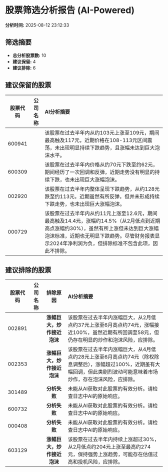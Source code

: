 # 股票筛选分析报告 (AI-Powered)

**分析时间:** 2025-08-12 23:12:33

## 筛选摘要

- **总分析股票数:** 10
- **建议保留:** 4
- **建议排除:** 6

## 建议保留的股票

| 股票代码 | 公司名称 | AI分析摘要 |
|:---:|:---:|:---|
| 600941 |  | 该股票在过去半年内从约103元上涨至109元，期间最高触及117元，近期价格在108-113元区间震荡，未出现明显持续下跌趋势，且涨幅未达到巨大泡沫水平。 |
| 600309 |  | 该股票在过去半年内价格从约70元下跌至约62元，期间经历了一次回调和反弹，近期走势没有明显的持续下跌，也未出现巨大涨幅泡沫。 |
| 002920 |  | 该股票在过去半年内整体呈现下跌趋势，从约128元跌至约113元，近期虽然有所反弹，但并未形成持续下跌走势，也未出现巨大涨幅泡沫。 |
| 000729 |  | 该股票在过去半年内从约11元上涨至12.6元，期间最高触及14.4元，涨幅约14.5%（从2月低点到近期高点涨幅约30%），虽然有所上涨但未达到巨大涨幅泡沫标准，近期也无明显下跌趋势。尽管财务报表显示2024年净利润为负，但排除标准不包含此项，因此不排除。 |

## 建议排除的股票

| 股票代码 | 公司名称 | 排除原因 | AI分析摘要 |
|:---:|:---:|:---:|:---|
| 002891 |  | **涨幅巨大，炒作接近泡沫** | 该股票在过去半年内涨幅巨大，从2月低点约37元上涨至6月高点约74元，涨幅接近100%，虽然近期有所回调至58元，但仍存在明显的炒作和泡沫风险，应排除。 |
| 002353 |  | **涨幅巨大，炒作接近泡沫** | 该股票在过去半年内涨幅巨大，从4月低点约28元上涨至6月高点约74元（除权除息调整后），涨幅超过100%，近期虽有大幅回调，但此类剧烈波动可能意味着市场炒作，存在泡沫风险，应排除。 |
| 301489 |  | **分析失败** | 未能从AI获取对此股票的有效分析。请检查日志中AI的原始响应。 |
| 600732 |  | **分析失败** | 未能从AI获取对此股票的有效分析。请检查日志中AI的原始响应。 |
| 000408 |  | **分析失败** | 未能从AI获取对此股票的有效分析。请检查日志中AI的原始响应。 |
| 603129 |  | **涨幅巨大，炒作接近泡沫** | 该股票在过去半年内持续上涨超过30%，从2月低点约204元上涨至最高约274元，保持强势上涨趋势，可能存在估值过高和投机风险，应排除。 |
